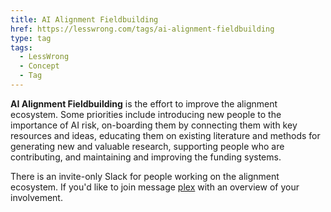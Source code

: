 ```yaml
---
title: AI Alignment Fieldbuilding
href: https://lesswrong.com/tags/ai-alignment-fieldbuilding
type: tag
tags:
  - LessWrong
  - Concept
  - Tag
---
```


**AI Alignment Fieldbuilding** is the effort to improve the alignment ecosystem. Some priorities include introducing new people to the importance of AI risk, on-boarding them by connecting them with key resources and ideas, educating them on existing literature and methods for generating new and valuable research, supporting people who are contributing, and maintaining and improving the funding systems.

There is an invite-only Slack for people working on the alignment ecosystem. If you'd like to join message [plex](https://www.lesswrong.com/users/ete) with an overview of your involvement.